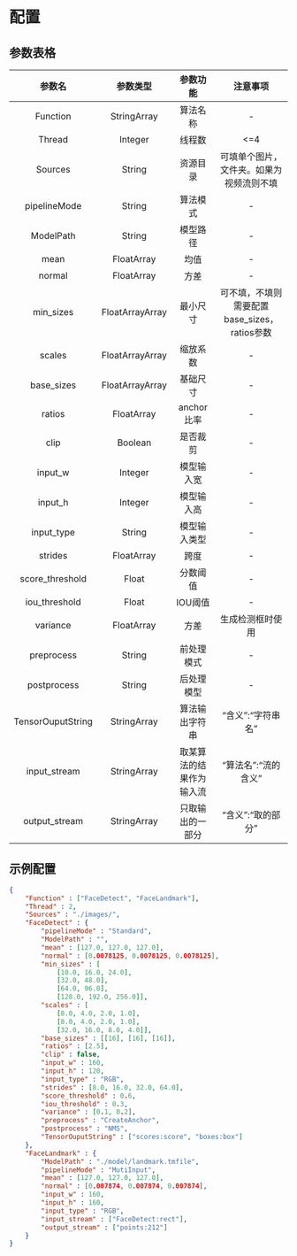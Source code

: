 # 配置

## 参数表格

| 参数名 | 参数类型 | 参数功能 | 注意事项 |
| :---: | :---: | :---: | :---: |
| Function | StringArray | 算法名称  | - | 
| Thread | Integer | 线程数 | <=4 | 
| Sources | String | 资源目录 | 可填单个图片，文件夹。如果为视频流则不填 | 
| pipelineMode | String | 算法模式 | - | 
| ModelPath | String | 模型路径 | - | 
| mean | FloatArray | 均值 | - | 
| normal | FloatArray | 方差 | - | 
| min_sizes | FloatArrayArray | 最小尺寸 | 可不填，不填则需要配置base_sizes，ratios参数 | 
| scales | FloatArrayArray | 缩放系数  | - | 
| base_sizes | FloatArrayArray | 基础尺寸 | - | 
| ratios | FloatArray | anchor比率 | - | 
| clip | Boolean | 是否裁剪 | - | 
| input_w | Integer | 模型输入宽 | - | 
| input_h | Integer | 模型输入高 | - | 
| input_type | String | 模型输入类型 | - | 
| strides | FloatArray | 跨度 | - | 
| score_threshold | Float | 分数阈值 | - | 
| iou_threshold | Float | IOU阈值 | - | 
| variance | FloatArray | 方差 | 生成检测框时使用 | 
| preprocess | String | 前处理模式 | - | 
| postprocess | String | 后处理模型  | - | 
| TensorOuputString | StringArray | 算法输出字符串 | “含义”:“字符串名” | 
| input_stream | StringArray | 取某算法的结果作为输入流 | “算法名”:“流的含义” | 
| output_stream | StringArray | 只取输出的一部分 | “含义”:“取的部分” | 

## 示例配置
```json
{
    "Function" : ["FaceDetect", "FaceLandmark"],
    "Thread" : 2,
    "Sources" : "./images/",
    "FaceDetect" : {
        "pipelineMode" : "Standard",
        "ModelPath" : "",
        "mean" : [127.0, 127.0, 127.0],
        "normal" : [0.0078125, 0.0078125, 0.0078125],
        "min_sizes" : [
            [10.0, 16.0, 24.0],
            [32.0, 48.0],
            [64.0, 96.0],
            [128.0, 192.0, 256.0]],
        "scales" : [
            [8.0, 4.0, 2.0, 1.0],
            [8.0, 4.0, 2.0, 1.0],
            [32.0, 16.0, 8.0, 4.0]],
        "base_sizes" : [[16], [16], [16]],
        "ratios" : [2.5], 
        "clip" : false,
        "input_w" : 160,
        "input_h" : 120,
        "input_type" : "RGB",
        "strides" : [8.0, 16.0, 32.0, 64.0],
        "score_threshold" : 0.6,
        "iou_threshold" : 0.3,
        "variance" : [0.1, 0.2],
        "preprocess" : "CreateAnchor",
        "postprocess" : "NMS",
        "TensorOuputString" : ["scores:score", "boxes:box"]
    },
    "FaceLandmark" : {
        "ModelPath" : "./model/landmark.tmfile",
        "pipelineMode" : "MutiInput",
        "mean" : [127.0, 127.0, 127.0],
        "normal" : [0.007874, 0.007874, 0.007874],
        "input_w" : 160,
        "input_h" : 160,
        "input_type" : "RGB",
        "input_stream" : ["FaceDetect:rect"],
        "output_stream" : ["points:212"]
    }
}
```